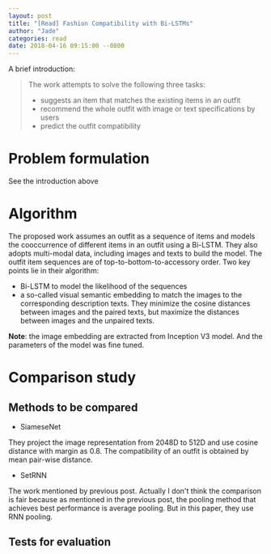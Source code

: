 ```yaml
---
layout: post
title: "[Read] Fashion Compatibility with Bi-LSTMs"
author: "Jade"
categories: read
date: 2018-04-16 09:15:00 --0800
---
```


A brief introduction:

> The work attempts to solve the following three tasks:
> - suggests an item that matches the existing items in an outfit
> - recommend the whole outfit with image or text specifications by users
> - predict the outfit compatibility

# Problem formulation
See the introduction above

# Algorithm
The proposed work assumes an outfit as a sequence of items and models the cooccurrence of different items in an outfit using a Bi-LSTM.
They also adopts multi-modal data, including images and texts to build the model. The outfit item sequences are of top-to-bottom-to-accessory order.
Two key points lie in their algorithm:
- Bi-LSTM to model the likelihood of the sequences
- a so-called visual semantic embedding to match the images to the corresponding description texts. They minimize the cosine distances between images and the paired texts,
but maximize the distances between images and the unpaired texts.

**Note**: the image embedding are extracted from Inception V3 model. And the parameters of the model was fine tuned.

# Comparison study
## Methods to be compared
- SiameseNet

They project the image representation from 2048D to 512D and use cosine distance with margin as 0.8.
The compatibility of an outfit is obtained by mean pair-wise distance.

- SetRNN

The work mentioned by previous post. Actually I don't think the comparison is fair because as mentioned in the previous post,
the pooling method that achieves best performance is average pooling. But in this paper, they use RNN pooling.

## Tests for evaluation

